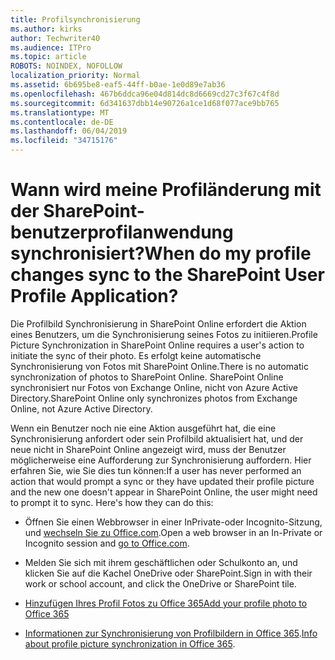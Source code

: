 ```yaml
---
title: Profilsynchronisierung
ms.author: kirks
author: Techwriter40
ms.audience: ITPro
ms.topic: article
ROBOTS: NOINDEX, NOFOLLOW
localization_priority: Normal
ms.assetid: 6b695be8-eaf5-44ff-b0ae-1e0d89e7ab36
ms.openlocfilehash: 467b6ddca96e04d814dc8d6669cd27c3f67c4f8d
ms.sourcegitcommit: 6d341637dbb14e90726a1ce1d68f077ace9bb765
ms.translationtype: MT
ms.contentlocale: de-DE
ms.lasthandoff: 06/04/2019
ms.locfileid: "34715176"
---
```

# <a name="when-do-my-profile-changes-sync-to-the-sharepoint-user-profile-application"></a><span data-ttu-id="c8f8c-102">Wann wird meine Profiländerung mit der SharePoint-benutzerprofilanwendung synchronisiert?</span><span class="sxs-lookup"><span data-stu-id="c8f8c-102">When do my profile changes sync to the SharePoint User Profile Application?</span></span>

<span data-ttu-id="c8f8c-103">Die Profilbild Synchronisierung in SharePoint Online erfordert die Aktion eines Benutzers, um die Synchronisierung seines Fotos zu initiieren.</span><span class="sxs-lookup"><span data-stu-id="c8f8c-103">Profile Picture Synchronization in SharePoint Online requires a user's action to initiate the sync of their photo.</span></span> <span data-ttu-id="c8f8c-104">Es erfolgt keine automatische Synchronisierung von Fotos mit SharePoint Online.</span><span class="sxs-lookup"><span data-stu-id="c8f8c-104">There is no automatic synchronization of photos to SharePoint Online.</span></span> <span data-ttu-id="c8f8c-105">SharePoint Online synchronisiert nur Fotos von Exchange Online, nicht von Azure Active Directory.</span><span class="sxs-lookup"><span data-stu-id="c8f8c-105">SharePoint Online only synchronizes photos from Exchange Online, not Azure Active Directory.</span></span>

<span data-ttu-id="c8f8c-106">Wenn ein Benutzer noch nie eine Aktion ausgeführt hat, die eine Synchronisierung anfordert oder sein Profilbild aktualisiert hat, und der neue nicht in SharePoint Online angezeigt wird, muss der Benutzer möglicherweise eine Aufforderung zur Synchronisierung auffordern. Hier erfahren Sie, wie Sie dies tun können:</span><span class="sxs-lookup"><span data-stu-id="c8f8c-106">If a user has never performed an action that would prompt a sync or they have updated their profile picture and the new one doesn't appear in SharePoint Online, the user might need to prompt it to sync. Here's how they can do this:</span></span>

- <span data-ttu-id="c8f8c-107">Öffnen Sie einen Webbrowser in einer InPrivate-oder Incognito-Sitzung, und [wechseln Sie zu Office.com](http://www.office.com/).</span><span class="sxs-lookup"><span data-stu-id="c8f8c-107">Open a web browser in an In-Private or Incognito session and [go to Office.com](http://www.office.com/).</span></span>

- <span data-ttu-id="c8f8c-108">Melden Sie sich mit ihrem geschäftlichen oder Schulkonto an, und klicken Sie auf die Kachel OneDrive oder SharePoint.</span><span class="sxs-lookup"><span data-stu-id="c8f8c-108">Sign in with their work or school account, and click the OneDrive or SharePoint tile.</span></span>

- [<span data-ttu-id="c8f8c-109">Hinzufügen Ihres Profil Fotos zu Office 365</span><span class="sxs-lookup"><span data-stu-id="c8f8c-109">Add your profile photo to Office 365</span></span>](https://support.office.com/en-us/article/Add-your-profile-photo-to-Office-365-2eaf93fd-b3f1-43b9-9cdc-bdcd548435b7)

- <span data-ttu-id="c8f8c-110">[Informationen zur Synchronisierung von Profilbildern in Office 365](https://support.office.com/en-us/article/Information-about-user-profile-synchronization-in-SharePoint-Online-177eb196-5887-43c9-84c3-b98a43d35129).</span><span class="sxs-lookup"><span data-stu-id="c8f8c-110">[Info about profile picture synchronization in Office 365](https://support.office.com/en-us/article/Information-about-user-profile-synchronization-in-SharePoint-Online-177eb196-5887-43c9-84c3-b98a43d35129).</span></span>

